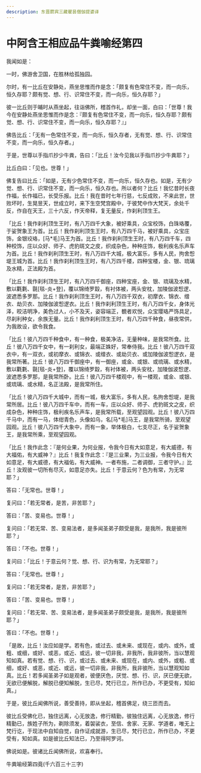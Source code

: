 ```yaml
---
description: 东晋罽宾三藏瞿昙僧伽提婆译
---
```


# 中阿含王相应品牛粪喻经第四

我闻如是：

一时，佛游舍卫国，在胜林给孤独园。

尔时，有一比丘在安静处，燕坐思惟而作是念：「颇复有色常住不变，而一向乐，恒久存耶？颇有觉、想、行、识常住不变，而一向乐，恒久存耶？」

彼一比丘则于晡时从燕坐起，往诣佛所，稽首作礼，却坐一面，白曰：「世尊！我今在安静处燕坐思惟而作是念：『颇复有色常住不变，而一向乐，恒久存耶？颇有觉、想、行、识常住不变，而一向乐，恒久存耶？』」

佛告比丘：「无有一色常住不变，而一向乐，恒久存者，无有觉、想、行、识常住不变，而一向乐，恒久存者。」

于是，世尊以手指爪抄少牛粪，告曰：「比丘！汝今见我以手指爪抄少牛粪耶？」

比丘白曰：「见也。世尊！」

佛复告曰比丘：「如是，无有少色常住不变，而一向乐，恒久存也。如是，无有少觉、想、行、识常住不变，而一向乐，恒久存也。所以者何？比丘！我忆昔时长夜作福，长作福已，长受乐报。比丘！我在昔时七年行慈，七反成败，不来此世，世败坏时，生晃昱天，世成立时，来下生空梵宫殿中，于彼梵中作大梵天，余处千反，作自在天王，三十六反，作天帝释，复无量反，作刹利顶生王。

「比丘！我作刹利顶生王时，有八万四千大象，被好乘具，众宝校饰，白珠珞覆，于娑贺象王为首。比丘！我作刹利顶生王时，有八万四千马，被好乘具，众宝庄饰，金银珓珞，\[马\*毛]马王为首。比丘！我作刹利顶生王时，有八万四千车，四种校饰，庄以众好、师子、虎豹斑文之皮，织成杂色，种种庄饰，极利疾名乐声车为首。比丘！我作刹利顶生王时，有八万四千大城，极大富乐，多有人民，拘舍惒堤王城为首。比丘！我作刹利顶生王时，有八万四千楼，四种宝楼，金、银、琉璃及水精，正法殿为首。

「比丘！我作刹利顶生王时，有八万四千御座，四种宝座，金、银、琉璃及水精，敷以氍氀、毾\[毯-炎+登]，覆以锦绮罗縠，有衬体被，两头安枕，加陵伽波惒逻、波遮悉多罗那。比丘！我作刹利顶生王时，有八万四千双衣，初摩衣、锦衣、缯衣、劫贝衣、加陵伽波惒逻衣。比丘！我作刹利顶生王时，有八万四千女，身体光泽，晈洁明净，美色过人，小不及天，姿容端正，覩者欢悦，众宝璎珞严饰具足，尽刹利种女，余族无量。比丘！我作刹利顶生王时，有八万四千种食，昼夜常供，为我故设，欲令我食。

「比丘！彼八万四千种食中，有一种食，极美净洁，无量种味，是我常所食。比丘！彼八万四千女中，有一刹利女，最端正姝好，常奉侍我。比丘！彼八万四千双衣中，有一双衣，或初摩衣、或锦衣、或缯衣、或劫贝衣、或加陵伽波惒逻衣，是我常所著。比丘！彼八万四千御座中，有一御座，或金、或银、或琉璃、或水精，敷以氍氀、毾\[毯-炎+登]，覆以锦绮罗縠，有衬体被，两头安枕，加陵伽波惒逻、波遮悉多罗那，是我常所卧。比丘！彼八万四千楼观中，有一楼观，或金、或银、或琉璃、或水精，名正法殿，是我常所住。

「比丘！彼八万四千大城中，而有一城，极大富乐，多有人民，名拘舍惒堤，是我常所居。比丘！彼八万四千车中，而有一车，庄以众好、师子、虎豹斑文之皮，织成杂色，种种庄饰，极利疾名乐声车，是我常所载，至观望园观。比丘！彼八万四千马中，而有一马，体绀青色，头像如乌，名\[马\*毛]马王，是我常所骑，至观望园观。比丘！彼八万四千大象中，而有一象，举体极白，七支尽正，名于娑贺象王，是我常所乘，至观望园观。

「比丘！我作此念：『是何业果，为何业报，令我今日有大如意足，有大威德，有大福佑，有大威神？』比丘！我复作此念：『是三业果，为三业报，令我今日有大如意足，有大威德，有大福佑，有大威神。一者布施，二者调御，三者守护。』比丘！汝观彼一切所有尽灭，如意足亦失。比丘！于意云何？色为有常，为无常耶？」

答曰：「无常也。世尊！」

复问曰：「若无常者，是苦，非苦耶？」

答曰：「苦、变易也。世尊！」

复问曰：「若无常、苦、变易法者，是多闻圣弟子颇受是我，是我所，我是彼所耶？」

答曰：「不也。世尊！」

复问曰：「比丘！于意云何？觉、想、行、识为有常，为无常耶？」

答曰：「无常也。世尊！」

复问曰：「若无常者，是苦，非苦耶？」

答曰：「苦、变易也。世尊！」

复问曰：「若无常、苦、变易法者，是多闻圣弟子颇受是我，是我所，我是彼所耶？」

答曰：「不也。世尊！」

「是故，比丘！汝应如是学。若有色，或过去、或未来、或现在，或内、或外，或粗、或细，或好、或恶，或近、或远，彼一切非我，非我所，我非彼所，当以慧观知如真。若有觉、想、行、识，或过去、或未来、或现在，或内、或外，或粗、或细，或好、或恶，或近、或远，彼一切非我，非我所，我非彼所，当以慧观知如真。比丘！若多闻圣弟子如是观者，彼便厌色，厌觉、想、行、识，厌已便无欲，无欲已便解脱，解脱已便知解脱，生已尽，梵行已立，所作已办，不更受有，知如真。」

于是，彼比丘闻佛所说，善受善持，即从坐起，稽首佛足，绕三匝而去。

彼比丘受佛化已，独住远离，心无放逸，修行精勤，彼独住远离，心无放逸，修行精勤已，族姓子所为，剃除须发，着袈裟衣，至信、舍家、无家、学道者，唯无上梵行讫，于现法中自知自觉，自作证成就游，生已尽，梵行已立，所作已办，不更受有，知如真。如是彼比丘知法已，乃至得阿罗诃。

佛说如是。彼诸比丘闻佛所说，欢喜奉行。

牛粪喻经第四竟(千六百三十三字)
